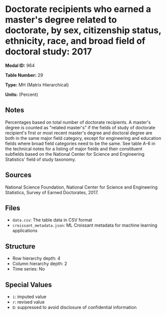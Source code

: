 # Doctorate recipients who earned a master's degree related to doctorate, by sex, citizenship status, ethnicity, race, and broad field of doctoral study: 2017

**Modal ID:** 964

**Table Number:** 29

**Type:** MH (Matrix Hierarchical)

**Units:** (Percent)

## Notes

Percentages based on total number of doctorate recipients. A master's degree is counted as "related master's" if the fields of study of doctorate recipient's first or most recent master's degree and doctoral degree are both in the same major field category, except for engineering and education fields where broad field categories need to be the same. See table A-6 in the technical notes for a listing of major fields and their constituent subfields based on the National Center for Science and Engineering Statistics' field of study taxonomy.

## Sources

National Science Foundation, National Center for Science and Engineering Statistics, Survey of Earned Doctorates, 2017.

## Files

- `data.csv`: The table data in CSV format
- `croissant_metadata.json`: ML Croissant metadata for machine learning applications

## Structure

- Row hierarchy depth: 4
- Column hierarchy depth: 2
- Time series: No

## Special Values

- `i`: imputed value
- `r`: revised value
- `D`: suppressed to avoid disclosure of confidential information
